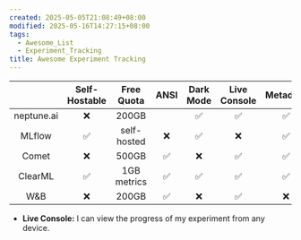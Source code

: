 ```yaml
---
created: 2025-05-05T21:08:49+08:00
modified: 2025-05-16T14:27:15+08:00
tags:
  - Awesome_List
  - Experiment_Tracking
title: Awesome Experiment Tracking
---
```


|            | Self-Hostable | Free Quota  | ANSI | Dark Mode | Live Console | Metadata | Uncommitted Changes | Artifacts | Nested Metric |
| :--------: | :-----------: | :---------: | :--: | :-------: | :----------: | :------: | :-----------------: | :-------: | :-----------: |
| neptune.ai |       ❌       |    200GB    |      |     ✅     |      ✅       |    ✅     |          ✅          |     ✅     |       ✅       |
|   MLflow   |       ✅       | self-hosted |  ❌   |     ✅     |      ❌       |    ✅     |          ❌          |     ✅     |       ✅       |
|   Comet    |       ❌       |    500GB    |  ✅   |     ❌     |      ✅       |    ✅     |          ✅          |     ✅     |       ✅       |
|  ClearML   |       ✅       | 1GB metrics |  ✅   |     ✅     |      ✅       |    ✅     |          ✅          |     ✅     |       ✅       |
|    W&B     |       ❌       |    200GB    |  ✅   |     ❌     |      ✅       |    ❌     |          ❌          |     ✅     |       ✅       |

- **Live Console:** I can view the progress of my experiment from any device.

